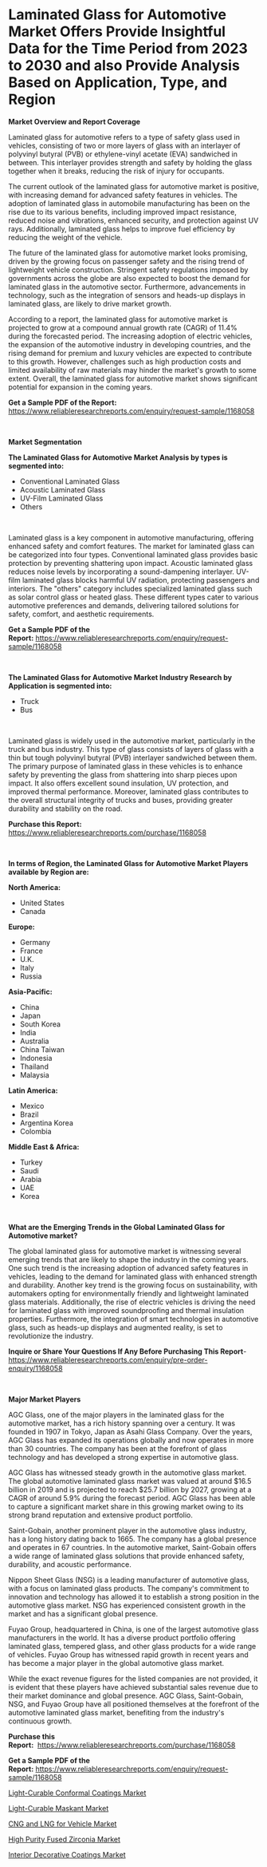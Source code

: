 <p><h1>Laminated Glass for Automotive Market Offers Provide Insightful Data for the Time Period from 2023 to 2030 and also Provide Analysis Based on Application, Type, and Region</h1></p><p><strong>Market Overview and Report Coverage</strong></p>
<p><p>Laminated glass for automotive refers to a type of safety glass used in vehicles, consisting of two or more layers of glass with an interlayer of polyvinyl butyral (PVB) or ethylene-vinyl acetate (EVA) sandwiched in between. This interlayer provides strength and safety by holding the glass together when it breaks, reducing the risk of injury for occupants.</p><p>The current outlook of the laminated glass for automotive market is positive, with increasing demand for advanced safety features in vehicles. The adoption of laminated glass in automobile manufacturing has been on the rise due to its various benefits, including improved impact resistance, reduced noise and vibrations, enhanced security, and protection against UV rays. Additionally, laminated glass helps to improve fuel efficiency by reducing the weight of the vehicle.</p><p>The future of the laminated glass for automotive market looks promising, driven by the growing focus on passenger safety and the rising trend of lightweight vehicle construction. Stringent safety regulations imposed by governments across the globe are also expected to boost the demand for laminated glass in the automotive sector. Furthermore, advancements in technology, such as the integration of sensors and heads-up displays in laminated glass, are likely to drive market growth.</p><p>According to a report, the laminated glass for automotive market is projected to grow at a compound annual growth rate (CAGR) of 11.4% during the forecasted period. The increasing adoption of electric vehicles, the expansion of the automotive industry in developing countries, and the rising demand for premium and luxury vehicles are expected to contribute to this growth. However, challenges such as high production costs and limited availability of raw materials may hinder the market's growth to some extent. Overall, the laminated glass for automotive market shows significant potential for expansion in the coming years.</p></p>
<p><strong>Get a Sample PDF of the Report:</strong> <a href="https://www.reliableresearchreports.com/enquiry/request-sample/1168058">https://www.reliableresearchreports.com/enquiry/request-sample/1168058</a></p>
<p>&nbsp;</p>
<p><strong>Market Segmentation</strong></p>
<p><strong>The Laminated Glass for Automotive Market Analysis by types is segmented into:</strong></p>
<p><ul><li>Conventional Laminated Glass</li><li>Acoustic Laminated Glass</li><li>UV-Film Laminated Glass</li><li>Others</li></ul></p>
<p>&nbsp;</p>
<p><p>Laminated glass is a key component in automotive manufacturing, offering enhanced safety and comfort features. The market for laminated glass can be categorized into four types. Conventional laminated glass provides basic protection by preventing shattering upon impact. Acoustic laminated glass reduces noise levels by incorporating a sound-dampening interlayer. UV-film laminated glass blocks harmful UV radiation, protecting passengers and interiors. The "others" category includes specialized laminated glass such as solar control glass or heated glass. These different types cater to various automotive preferences and demands, delivering tailored solutions for safety, comfort, and aesthetic requirements.</p></p>
<p><strong>Get a Sample PDF of the Report:</strong>&nbsp;<a href="https://www.reliableresearchreports.com/enquiry/request-sample/1168058">https://www.reliableresearchreports.com/enquiry/request-sample/1168058</a></p>
<p>&nbsp;</p>
<p><strong>The Laminated Glass for Automotive Market Industry Research by Application is segmented into:</strong></p>
<p><ul><li>Truck</li><li>Bus</li></ul></p>
<p>&nbsp;</p>
<p><p>Laminated glass is widely used in the automotive market, particularly in the truck and bus industry. This type of glass consists of layers of glass with a thin but tough polyvinyl butyral (PVB) interlayer sandwiched between them. The primary purpose of laminated glass in these vehicles is to enhance safety by preventing the glass from shattering into sharp pieces upon impact. It also offers excellent sound insulation, UV protection, and improved thermal performance. Moreover, laminated glass contributes to the overall structural integrity of trucks and buses, providing greater durability and stability on the road.</p></p>
<p><strong>Purchase this Report:</strong>&nbsp; <a href="https://www.reliableresearchreports.com/purchase/1168058">https://www.reliableresearchreports.com/purchase/1168058</a></p>
<p>&nbsp;</p>
<p><strong>In terms of Region, the Laminated Glass for Automotive Market Players available by Region are:</strong></p>
<p>
    <p> <strong> North America: </strong>
        <ul>
            <li>United States</li>
            <li>Canada</li>
        </ul>
        </p> 
    <p> <strong> Europe: </strong>
        <ul>
            <li>Germany</li>
            <li>France</li>
            <li>U.K.</li>
            <li>Italy</li>
            <li>Russia</li>
        </ul>
        </p> 
    <p> <strong> Asia-Pacific: </strong>
        <ul>
            <li>China</li>
            <li>Japan</li>
            <li>South Korea</li>
            <li>India</li>
            <li>Australia</li>
            <li>China Taiwan</li>
            <li>Indonesia</li>
            <li>Thailand</li>
            <li>Malaysia</li>
        </ul>
        </p> 
    <p> <strong> Latin America: </strong>
        <ul>
            <li>Mexico</li>
            <li>Brazil</li>
            <li>Argentina Korea</li>
            <li>Colombia</li>
        </ul>
        </p> 
    <p> <strong> Middle East & Africa: </strong>
        <ul>
            <li>Turkey</li>
            <li>Saudi</li>
            <li>Arabia</li>
            <li>UAE</li>
            <li>Korea</li>
        </ul>
    </p>
    </p>
<p>&nbsp;</p>
<p><strong>What are the Emerging Trends in the Global Laminated Glass for Automotive market?</strong></p>
<p><p>The global laminated glass for automotive market is witnessing several emerging trends that are likely to shape the industry in the coming years. One such trend is the increasing adoption of advanced safety features in vehicles, leading to the demand for laminated glass with enhanced strength and durability. Another key trend is the growing focus on sustainability, with automakers opting for environmentally friendly and lightweight laminated glass materials. Additionally, the rise of electric vehicles is driving the need for laminated glass with improved soundproofing and thermal insulation properties. Furthermore, the integration of smart technologies in automotive glass, such as heads-up displays and augmented reality, is set to revolutionize the industry.</p></p>
<p><strong>Inquire or Share Your Questions If Any Before Purchasing This Report</strong>- <a href="https://www.reliableresearchreports.com/enquiry/pre-order-enquiry/1168058">https://www.reliableresearchreports.com/enquiry/pre-order-enquiry/1168058</a></p>
<p>&nbsp;</p>
<p><strong>Major Market Players</strong></p>
<p><p>AGC Glass, one of the major players in the laminated glass for the automotive market, has a rich history spanning over a century. It was founded in 1907 in Tokyo, Japan as Asahi Glass Company. Over the years, AGC Glass has expanded its operations globally and now operates in more than 30 countries. The company has been at the forefront of glass technology and has developed a strong expertise in automotive glass.</p><p>AGC Glass has witnessed steady growth in the automotive glass market. The global automotive laminated glass market was valued at around $16.5 billion in 2019 and is projected to reach $25.7 billion by 2027, growing at a CAGR of around 5.9% during the forecast period. AGC Glass has been able to capture a significant market share in this growing market owing to its strong brand reputation and extensive product portfolio.</p><p>Saint-Gobain, another prominent player in the automotive glass industry, has a long history dating back to 1665. The company has a global presence and operates in 67 countries. In the automotive market, Saint-Gobain offers a wide range of laminated glass solutions that provide enhanced safety, durability, and acoustic performance.</p><p>Nippon Sheet Glass (NSG) is a leading manufacturer of automotive glass, with a focus on laminated glass products. The company's commitment to innovation and technology has allowed it to establish a strong position in the automotive glass market. NSG has experienced consistent growth in the market and has a significant global presence.</p><p>Fuyao Group, headquartered in China, is one of the largest automotive glass manufacturers in the world. It has a diverse product portfolio offering laminated glass, tempered glass, and other glass products for a wide range of vehicles. Fuyao Group has witnessed rapid growth in recent years and has become a major player in the global automotive glass market.</p><p>While the exact revenue figures for the listed companies are not provided, it is evident that these players have achieved substantial sales revenue due to their market dominance and global presence. AGC Glass, Saint-Gobain, NSG, and Fuyao Group have all positioned themselves at the forefront of the automotive laminated glass market, benefiting from the industry's continuous growth.</p></p>
<p><strong>Purchase this Report:</strong>&nbsp;&nbsp;<a href="https://www.reliableresearchreports.com/purchase/1168058">https://www.reliableresearchreports.com/purchase/1168058</a></p>
<p></p>
<p><strong>Get a Sample PDF of the Report:</strong>&nbsp;<a href="https://www.reliableresearchreports.com/enquiry/request-sample/1168058">https://www.reliableresearchreports.com/enquiry/request-sample/1168058</a></p>
<p><p><a href="https://medium.com/@robinrathi2023/light-curable-conformal-coatings-market-size-reveals-the-best-marketing-channels-in-global-industry-43b7cecb2bb2">Light-Curable Conformal Coatings Market</a></p><p><a href="https://medium.com/@ollierippin/light-curable-maskant-market-share-evolution-and-market-growth-trends-2023-2030-5698c645336e">Light-Curable Maskant Market</a></p><p><a href="https://medium.com/@orphabrakus2023/decoding-cng-and-lng-for-vehicle-market-metrics-market-share-trends-and-growth-patterns-98ad11eff875">CNG and LNG for Vehicle Market</a></p><p><a href="https://medium.com/@rosaleekoss/high-purity-fused-zirconia-market-size-reveals-the-best-marketing-channels-in-global-industry-f017bdc1f02e">High Purity Fused Zirconia Market</a></p><p><a href="https://medium.com/@bethhermann2023/interior-decorative-coatings-market-analysis-its-cagr-market-segmentation-and-global-industry-b1b2e8f6672c">Interior Decorative Coatings Market</a></p></p>